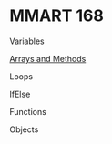 # MMART 168

 Variables

 [Arrays and Methods ](https://github.com/lilivelazquezz/BCC_168/blob/main/Arrays/script.js)

Loops

 IfElse

Functions

Objects
